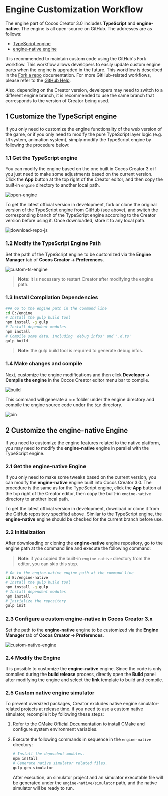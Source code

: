 # Engine Customization Workflow

The engine part of Cocos Creator 3.0 includes **TypeScript** and **engine-native**. The engine is all open-source on GitHub. The addresses are as follows:

- [TypeScript engine](ttps://github.com/cocos-creator/engine/)
- [engine-native engine](https://github.com/cocos-creator/engine-native/)

It is recommended to maintain custom code using the GitHub's Fork workflow. This workflow allows developers to easily update custom engine parts when the engine is upgraded in the future. This workflow is described in the [Fork a repo](https://help.github.com/articles/fork-a-repo) documentation. For more GitHub-related workflows, please refer to the [GitHub Help](https://help.github.com).

Also, depending on the Creator version, developers may need to switch to a different engine branch, it is recommended to use the same branch that corresponds to the version of Creator being used.

## 1 Customize the TypeScript engine

If you only need to customize the engine functionality of the web version of the game, or if you only need to modify the pure TypeScript layer logic (e.g. UI system, animation system), simply modify the TypeScript engine by following the procedure below:

### 1.1 Get the TypeScript engine

You can modify the engine based on the one built in Cocos Creator 3.x if you just need to make some adjustments based on the current version. Click the **App** button at the top right of the Creator editor, and then copy the built-in `engine` directory to another local path.

![open-engine](engine-customization/open-engine.png)

To get the latest official version in development, fork or clone the original version of the TypeScript engine from GitHub (see above), and switch the corresponding branch of the TypeScript engine according to the Creator version before using it. Once downloaded, store it to any local path.

![download-repo-js](engine-customization/download-repo-js.png)

### 1.2 Modify the TypeScript Engine Path

Set the path of the TypeScript engine to be customized via the **Engine Manager** tab of **Cocos Creator -> Preferences**.

![custom-ts-engine](engine-customization/custom-ts-engine.png)

> **Note**: it is necessary to restart Creator after modifying the engine path.

### 1.3 Install Compilation Dependencies

```bash
### Go to the engine path in the command line
cd E:/engine
# Install the gulp build tool
npm install -g gulp
# Install dependent modules
npm install
# Compile some data, including 'debug infos' and '.d.ts'
gulp build
```

> **Note**: the gulp build tool is required to generate debug infos.

### 1.4 Make changes and compile

Next, customize the engine modifications and then click **Developer -> Compile the engine** in the Cocos Creator editor menu bar to compile.

![build](engine-customization/build.png)

This command will generate a `bin` folder under the engine directory and compile the engine source code under the `bin` directory.

![bin](engine-customization/bin.png)

## 2 Customize the engine-native Engine

If you need to customize the engine features related to the native platform, you may need to modify the **engine-native** engine in parallel with the TypeScript engine.

### 2.1 Get the engine-native Engine

If you only need to make some tweaks based on the current version, you can modify the **engine-native** engine built into Cocos Creator 3.0. The procedure is the same as for the TypeScript engine, click the **App** button at the top right of the Creator editor, then copy the built-in `engine-native` directory to another local path.

To get the latest official version in development, download or clone it from the GitHub repository specified above. Similar to the TypeScript engine, the **engine-native** engine should be checked for the current branch before use.

### 2.2 Initialization

After downloading or cloning the **engine-native** engine repository, go to the engine path at the command line and execute the following command:

> **Note**: if you copied the built-in `engine-native` directory from the editor, you can skip this step.

```bash
# Go to the engine-native engine path at the command line
cd E:/engine-native
# Install the gulp build tool
npm install -g gulp
# Install dependent modules
npm install
# Initialize the repository
gulp init
```

### 2.3 Configure a custom engine-native in Cocos Creator 3.x

Set the path to the **engine-native** engine to be customized via the **Engine Manager** tab of **Cocos Creator -> Preferences**.

![custom-native-engine](engine-customization/custom-native-engine.png)

### 2.4 Modify the Engine

It is possible to customize the **engine-native** engine. Since the code is only compiled during the **build release** process, directly open the **Build** panel after modifying the engine and select the **link** template to build and compile.

### 2.5 Custom native engine simulator

To prevent oversized packages, Creator excludes native engine simulator-related projects at release time. if you need to use a custom native simulator, recompile it by following these steps:

1. Refer to the [CMake Official Documentation](https://cmake.org/install/) to install CMake and configure system environment variables.

2. Execute the following commands in sequence in the `engine-native` directory:

    ```bash
    # Install the dependent modules.
    npm install
    # Generate native simulator related files.
    gulp gen-simulator
    ```

    After execution, an simulator project and an simulator executable file will be generated under the `engine-native/simulator` path, and the native simulator will be ready to run.
